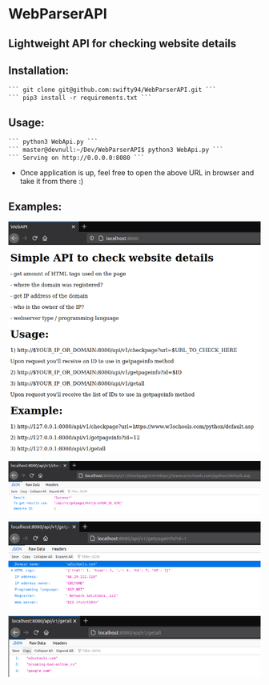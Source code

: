 # WebParserAPI

Lightweight API for checking website details
---

Installation:
---
    ``` git clone git@github.com:swifty94/WebParserAPI.git ```  
    ``` pip3 install -r requirements.txt ```

Usage:
---
    ``` python3 WebApi.py ```
    ``` master@devnull:~/Dev/WebParserAPI$ python3 WebApi.py ```
    ``` Serving on http://0.0.0.0:8080 ```

- Once application is up, feel free to open the above URL in browser and take it from there :)

Examples:
---
![](https://raw.githubusercontent.com/swifty94/WebParserAPI/master/img/banner.png)

![](https://raw.githubusercontent.com/swifty94/WebParserAPI/master/img/checkpage.png)

![](https://raw.githubusercontent.com/swifty94/WebParserAPI/master/img/getpageinfo.png)

![](https://raw.githubusercontent.com/swifty94/WebParserAPI/master/img/getall.png)